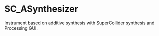 # SC_ASynthesizer
Instrument based on additive synthesis with SuperCollider synthesis and Processing GUI.


